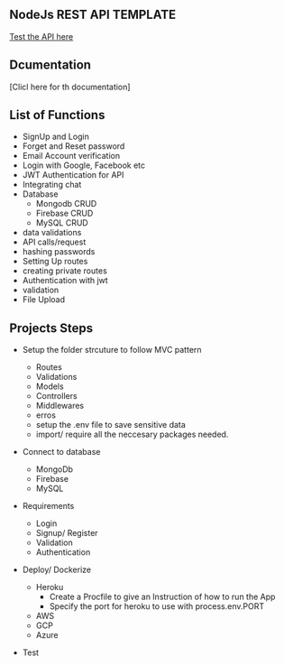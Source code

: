 ## NodeJs REST API TEMPLATE

[Test the API here]()

## Dcumentation

[Clicl here for th documentation]

## List of Functions

- SignUp and Login
- Forget and Reset password
- Email Account verification
- Login with Google, Facebook etc
- JWT Authentication for API
- Integrating chat
- Database
  - Mongodb CRUD
  - Firebase CRUD
  - MySQL CRUD
- data validations
- API calls/request
- hashing passwords
- Setting Up routes
- creating private routes
- Authentication with jwt
- validation
- File Upload

## Projects Steps

- Setup the folder strcuture to follow MVC pattern

  - Routes
  - Validations
  - Models
  - Controllers
  - Middlewares
  - erros
  - setup the .env file to save sensitive data
  - import/ require all the neccesary packages needed.

- Connect to database
  - MongoDb
  - Firebase
  - MySQL
- Requirements
  - Login
  - Signup/ Register
  - Validation
  - Authentication
- Deploy/ Dockerize
  - Heroku
    - Create a Procfile to give an Instruction of how to run the App
    - Specify the port for heroku to use with process.env.PORT
  - AWS
  - GCP
  - Azure
- Test
